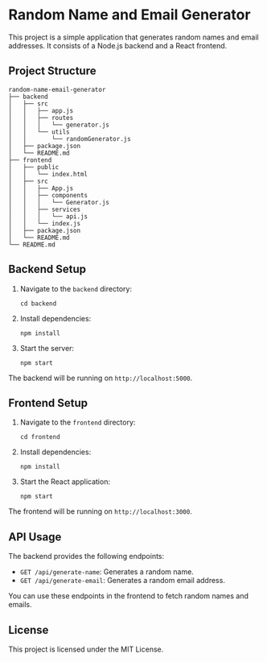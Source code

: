 # Random Name and Email Generator

This project is a simple application that generates random names and email addresses. It consists of a Node.js backend and a React frontend.

## Project Structure

```
random-name-email-generator
├── backend
│   ├── src
│   │   ├── app.js
│   │   ├── routes
│   │   │   └── generator.js
│   │   └── utils
│   │       └── randomGenerator.js
│   ├── package.json
│   └── README.md
├── frontend
│   ├── public
│   │   └── index.html
│   ├── src
│   │   ├── App.js
│   │   ├── components
│   │   │   └── Generator.js
│   │   ├── services
│   │   │   └── api.js
│   │   └── index.js
│   ├── package.json
│   └── README.md
└── README.md
```

## Backend Setup

1. Navigate to the `backend` directory:
   ```
   cd backend
   ```

2. Install dependencies:
   ```
   npm install
   ```

3. Start the server:
   ```
   npm start
   ```

The backend will be running on `http://localhost:5000`.

## Frontend Setup

1. Navigate to the `frontend` directory:
   ```
   cd frontend
   ```

2. Install dependencies:
   ```
   npm install
   ```

3. Start the React application:
   ```
   npm start
   ```

The frontend will be running on `http://localhost:3000`.

## API Usage

The backend provides the following endpoints:

- `GET /api/generate-name`: Generates a random name.
- `GET /api/generate-email`: Generates a random email address.

You can use these endpoints in the frontend to fetch random names and emails.

## License

This project is licensed under the MIT License.